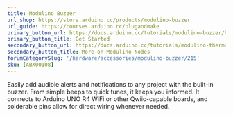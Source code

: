 ```yaml
---
title: Modulino Buzzer
url_shop: https://store.arduino.cc/products/modulino-buzzer
url_guide: https://courses.arduino.cc/plugandmake
primary_button_url: https://docs.arduino.cc/tutorials/modulino-buzzer/how-buzzer/
primary_button_title: Get Started
secondary_button_url: https://docs.arduino.cc/tutorials/modulino-thermo/how-general/
secondary_button_title: More on Modulino Nodes
forumCategorySlug: '/hardware/accessories/modulino-buzzer/215'
sku: [ABX00108]
---
```


Easily add audible alerts and notifications to any project with the built-in buzzer. From simple beeps to quick tunes, it keeps you informed. It connects to Arduino UNO R4 WiFi or other Qwiic-capable boards, and solderable pins allow for direct wiring whenever needed.
